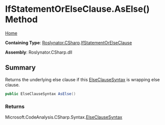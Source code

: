 <a name="_Top"></a>

# IfStatementOrElseClause\.AsElse\(\) Method

[Home](../../../../README.md#_Top)

**Containing Type**: [Roslynator.CSharp](../../README.md#_Top)\.[IfStatementOrElseClause](../README.md#_Top)

**Assembly**: Roslynator\.CSharp\.dll

## Summary

Returns the underlying else clause if this [ElseClauseSyntax](https://docs.microsoft.com/en-us/dotnet/api/microsoft.codeanalysis.csharp.syntax.elseclausesyntax) is wrapping else clause\.

```csharp
public ElseClauseSyntax AsElse()
```

### Returns

Microsoft\.CodeAnalysis\.CSharp\.Syntax\.[ElseClauseSyntax](https://docs.microsoft.com/en-us/dotnet/api/microsoft.codeanalysis.csharp.syntax.elseclausesyntax)

